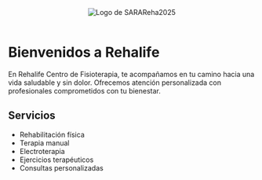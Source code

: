 <!DOCTYPE html>
<html lang="es">
<head>
    <meta charset="UTF-8">
    <meta name="viewport" content="width=device-width, initial-scale=1.0">
    <title>SARAReha2025</title>
    <link rel="stylesheet" href="css/styles.css"> <!-- Si tienes un archivo de estilo CSS -->
</head>
<body>
    <header>
        <img src="Descarga/rehalife_logo.png" alt="Logo de SARAReha2025" class="logo">
    </header>    <h1>Bienvenidos a Rehalife</h1>
    <p>En Rehalife Centro de Fisioterapia, te acompañamos en tu camino hacia una vida saludable y sin dolor. Ofrecemos atención personalizada con profesionales comprometidos con tu bienestar.</p>
  </section>  <section id="servicios">
    <h2>Servicios</h2>
    <ul>
      <li>Rehabilitación física</li>
      <li>Terapia manual</li>
      <li>Electroterapia</li>
      <li>Ejercicios terapéuticos</li>
      <li>Consultas personalizadas</li>
    </ul>
  </section>  <section id="contacto">
    <!DOCTYPE html>
<html lang="es">
<head>
    <meta charset="UTF-8">
    <meta name="viewport" content="width=device-width, initial-scale=1.0">
<!DOCTYPE html>
<html lang="es">
<head>
    <meta charset="UTF-8">
    <meta name="viewport" content="width=device-width, initial-scale=1.0">
    <title>Lista de Precios - Rehalife Bolivia</title>
    <link rel="stylesheet" href="css/styles.css"> <!-- /* archivo styles.css */

/* General */
body {
    font-family: Arial, sans-serif;
    background-color: #f4f4f4;
    margin: 0;
    padding: 0;
}

/* Header */
header {
    background-color: #333;
    color: white;
    padding: 20px;
    text-align: center;
}

/* Secciones */
section {
    background-color: white;
    margin: 20px;
    padding: 20px;
    border-radius: 8px;
    box-shadow: 0 2px 5px rgba(0,0,0,0.1);
}

h2 {
    color: #333;
}

/* Tablas */
table {
    width: 100%;
    margin-top: 10px;
    border-collapse: collapse;
}

table, th, td {
    border: 1px solid #ddd;
}

th, td {
    padding: 8px;
    text-align: center;
}

th {
    background-color: #333;
    color: white;
}

tr:nth-child(even) {
    background-color: #f9f9f9;
}

tr:hover {
    background-color: #f1f1f1;
}-->
Sesión Fisioterapia 180,00 
Paquete 10 sesiones 	 1.740,00 
Rehabilitación Post Operatoria hombro y rodilla 12 semanas	 8.100,00 
Reha Sport 2 veces por semana	 1.000,00 
Reha Sport 3 veces por semana	 1.500,00 
CARDIOMETABOLICO	 200,00 
ONDAS DE CHOQUE	 280,00 
ACUPUNTURA	 150,00 
RECOVERY PREMIUN	 150,00 
HIDROTERAPIA	 150,00 
LIBERACION MIOFASCIAL	 70,00 
PUNCION SECA	 70,00 
COLOCACIÓN DE TAPPING	 50,00 
OSTEOPATIA	 250,00 
Masaje Relajante	 170,00 
Masaje Descontracturante	 170,00 
Descarga deportiva	 180,00 
Limpieza facial	 220,00 
Embarazada	 200,00 
Masaje Reflexología 30 min  	 120,00 
Drenaje Linfático localizado 	 150,00 
Madero terapia 	 200,00 
Nutricion Consulta 	 150,00 
Psicologia Consulta	 200,00 
Psicologia Sesion	 250,00 
Psicologia Paquete 12 sesiones  1.810,00 
Sesión de 30 min	 120,00 
Paquete Reflexología 2 :                                                 
20 min masaje Reflexología 40 min masaje de cuerpo  170,00 
Paquete Reflexología 1                                                      
 10 min. Hidroterapia miembros inferiores                       
20 min masaje Reflexología	 120,00
    <h2>Agenda tu cita</h2>
    <form action="mailto:riverosarita32@gmail.com" method="post" enctype="text/plain">
      <input type="text" name="nombre" placeholder="Nombre completo" required>
      <input type="email" name="email" placeholder="Correo electrónico" required>
      <textarea name="mensaje" rows="5" placeholder="Describe tu consulta o el servicio que necesitas" required></textarea>
      <button type="submit">Enviar</button>
    </form>
  </section>  <footer>
    <p>&copy; 2025 Rehalife Centro de Fisioterapia. Todos los derechos reservados.</p>
  </footer>
</body>
</html>
